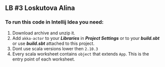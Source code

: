 ## LB #3 Loskutova Alina
### To run this code in Intellij Idea you need:
1. Download archive and unzip it.
2. Add `akka-actor` to your ***Libraries*** in ***Project Settings*** or to your ***build.sbt*** or use ***build.sbt*** attached to this project.
3. Dont use scala versions lower then `2.10.3`
4. Every scala worksheet contains `object` that extends `App`. This is the entry point of each worksheet.